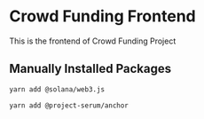 # Crowd Funding Frontend

This is the frontend of Crowd Funding Project

## Manually Installed Packages

```sh
yarn add @solana/web3.js

yarn add @project-serum/anchor
```
